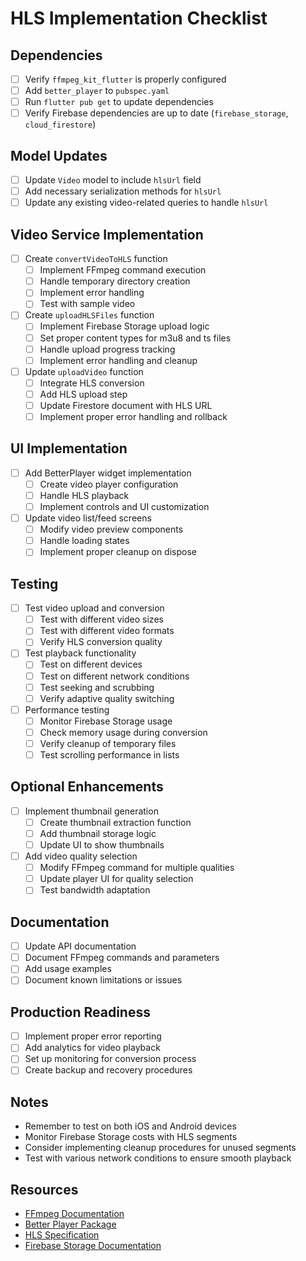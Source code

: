 # HLS Implementation Checklist

## Dependencies
- [ ] Verify `ffmpeg_kit_flutter` is properly configured
- [ ] Add `better_player` to `pubspec.yaml`
- [ ] Run `flutter pub get` to update dependencies
- [ ] Verify Firebase dependencies are up to date (`firebase_storage`, `cloud_firestore`)

## Model Updates
- [ ] Update `Video` model to include `hlsUrl` field
- [ ] Add necessary serialization methods for `hlsUrl`
- [ ] Update any existing video-related queries to handle `hlsUrl`

## Video Service Implementation
- [ ] Create `convertVideoToHLS` function
  - [ ] Implement FFmpeg command execution
  - [ ] Handle temporary directory creation
  - [ ] Implement error handling
  - [ ] Test with sample video

- [ ] Create `uploadHLSFiles` function
  - [ ] Implement Firebase Storage upload logic
  - [ ] Set proper content types for m3u8 and ts files
  - [ ] Handle upload progress tracking
  - [ ] Implement error handling and cleanup

- [ ] Update `uploadVideo` function
  - [ ] Integrate HLS conversion
  - [ ] Add HLS upload step
  - [ ] Update Firestore document with HLS URL
  - [ ] Implement proper error handling and rollback

## UI Implementation
- [ ] Add BetterPlayer widget implementation
  - [ ] Create video player configuration
  - [ ] Handle HLS playback
  - [ ] Implement controls and UI customization

- [ ] Update video list/feed screens
  - [ ] Modify video preview components
  - [ ] Handle loading states
  - [ ] Implement proper cleanup on dispose

## Testing
- [ ] Test video upload and conversion
  - [ ] Test with different video sizes
  - [ ] Test with different video formats
  - [ ] Verify HLS conversion quality

- [ ] Test playback functionality
  - [ ] Test on different devices
  - [ ] Test on different network conditions
  - [ ] Test seeking and scrubbing
  - [ ] Verify adaptive quality switching

- [ ] Performance testing
  - [ ] Monitor Firebase Storage usage
  - [ ] Check memory usage during conversion
  - [ ] Verify cleanup of temporary files
  - [ ] Test scrolling performance in lists

## Optional Enhancements
- [ ] Implement thumbnail generation
  - [ ] Create thumbnail extraction function
  - [ ] Add thumbnail storage logic
  - [ ] Update UI to show thumbnails

- [ ] Add video quality selection
  - [ ] Modify FFmpeg command for multiple qualities
  - [ ] Update player UI for quality selection
  - [ ] Test bandwidth adaptation

## Documentation
- [ ] Update API documentation
- [ ] Document FFmpeg commands and parameters
- [ ] Add usage examples
- [ ] Document known limitations or issues

## Production Readiness
- [ ] Implement proper error reporting
- [ ] Add analytics for video playback
- [ ] Set up monitoring for conversion process
- [ ] Create backup and recovery procedures

## Notes
- Remember to test on both iOS and Android devices
- Monitor Firebase Storage costs with HLS segments
- Consider implementing cleanup procedures for unused segments
- Test with various network conditions to ensure smooth playback

## Resources
- [FFmpeg Documentation](https://ffmpeg.org/documentation.html)
- [Better Player Package](https://pub.dev/packages/better_player)
- [HLS Specification](https://developer.apple.com/streaming/)
- [Firebase Storage Documentation](https://firebase.google.com/docs/storage) 
